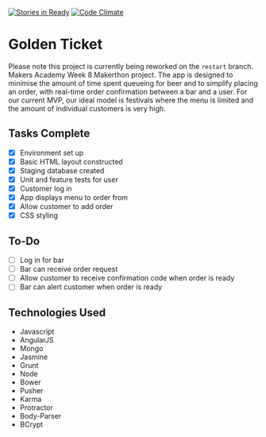 [![Stories in Ready](https://badge.waffle.io/beerpromise/beer-promise.png?label=ready&title=Ready)](https://waffle.io/beerpromise/beer-promise)
[![Code Climate](https://codeclimate.com/github/BeerPromise/beer-promise/badges/gpa.svg)](https://codeclimate.com/github/BeerPromise/beer-promise)

Golden Ticket
=========

Please note this project is currently being reworked on the `restart` branch. Makers Academy Week 8 Makerthon project. The app is designed to minimise the amount of time spent queueing for beer and to simplify placing an order, with real-time order confirmation between a bar and a user. For our current MVP, our ideal model is festivals where the menu is limited and the amount of individual customers is very high. 

Tasks Complete
-------

- [x] Environment set up
- [x] Basic HTML layout constructed
- [x] Staging database created
- [x] Unit and feature tests for user
- [x] Customer log in
- [x] App displays menu to order from
- [x] Allow customer to add order
- [x] CSS styling

To-Do
-------

- [ ] Log in for bar
- [ ] Bar can receive order request
- [ ] Allow customer to receive confirmation code when order is ready
- [ ] Bar can alert customer when order is ready

Technologies Used
-------

- Javascript
- AngularJS
- Mongo
- Jasmine
- Grunt
- Node
- Bower
- Pusher
- Karma
- Protractor
- Body-Parser
- BCrypt


